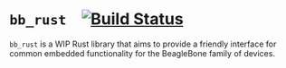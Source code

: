 # `bb_rust` &ensp; [![Build Status](https://travis-ci.org/ekmecic/bb_rust.svg?branch=master)](https://travis-ci.org/ekmecic/bb-rust)

`bb_rust` is a WIP Rust library that aims to provide a friendly interface for common embedded functionality for the BeagleBone family of devices.
